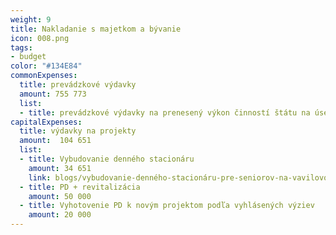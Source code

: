```yaml
---
weight: 9
title: Nakladanie s majetkom a bývanie 
icon: 008.png
tags:
- budget
color: "#134E84"
commonExpenses:
  title: prevádzkové výdavky
  amount: 755 773
  list:
  - title: prevádzkové výdavky na prenesený výkon činností štátu na úseku stavebného úradu, špeciálneho stavebného úradu a štátneho fondu rozvoja bývania
capitalExpenses:
  title: výdavky na projekty
  amount:  104 651
  list:
  - title: Vybudovanie denného stacionáru
    amount: 34 651
    link: blogs/vybudovanie-denného-stacionáru-pre-seniorov-na-vavilovovej-ul
  - title: PD + revitalizácia
    amount: 50 000
  - title: Vyhotovenie PD k novým projektom podľa vyhlásených výziev
    amount: 20 000
---
```


